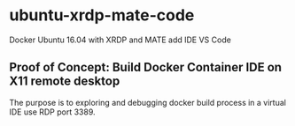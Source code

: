 # ubuntu-xrdp-mate-code
Docker Ubuntu 16.04 with XRDP and MATE add IDE VS Code
## Proof of Concept: Build Docker Container IDE on X11 remote desktop
The purpose is to exploring and debugging docker build process in a virtual IDE use RDP port 3389.
